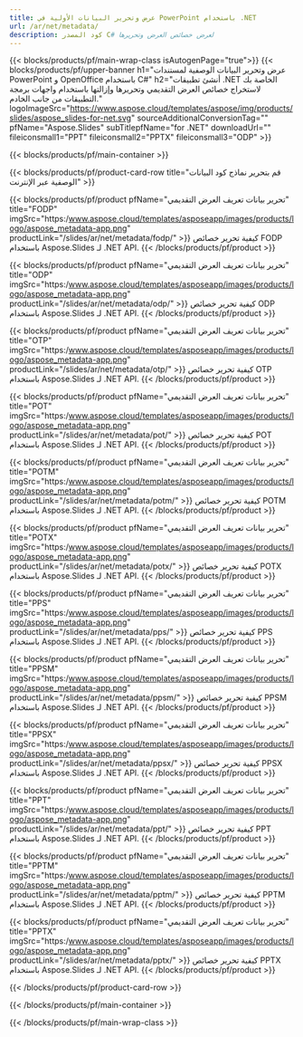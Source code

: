 ```yaml
---
title: عرض وتحرير البيانات الأولية في PowerPoint باستخدام .NET
url: /ar/net/metadata/
description: كود المصدر C# لعرض خصائص العرض وتحريرها
---
```


{{< blocks/products/pf/main-wrap-class isAutogenPage="true">}}
{{< blocks/products/pf/upper-banner h1="عرض وتحرير البيانات الوصفية لمستندات PowerPoint و OpenOffice باستخدام C#" h2="أنشئ تطبيقات .NET الخاصة بك لاستخراج خصائص العرض التقديمي وتحريرها وإزالتها باستخدام واجهات برمجة التطبيقات من جانب الخادم." logoImageSrc="https://www.aspose.cloud/templates/aspose/img/products/slides/aspose_slides-for-net.svg" sourceAdditionalConversionTag="" pfName="Aspose.Slides" subTitlepfName="for .NET" downloadUrl="" fileiconsmall1="PPT" fileiconsmall2="PPTX" fileiconsmall3="ODP" >}}

{{< blocks/products/pf/main-container >}}

{{< blocks/products/pf/product-card-row title="قم بتحرير نماذج كود البيانات الوصفية عبر الإنترنت" >}}

{{< blocks/products/pf/product pfName="تحرير بيانات تعريف العرض التقديمي" title="FODP" imgSrc="https:/www.aspose.cloud/templates/asposeapp/images/products/logo/aspose_metadata-app.png" productLink="/slides/ar/net/metadata/fodp/" >}}
كيفية تحرير خصائص FODP باستخدام Aspose.Slides لـ .NET API.
{{< /blocks/products/pf/product >}}

{{< blocks/products/pf/product pfName="تحرير بيانات تعريف العرض التقديمي" title="ODP" imgSrc="https:/www.aspose.cloud/templates/asposeapp/images/products/logo/aspose_metadata-app.png" productLink="/slides/ar/net/metadata/odp/" >}}
كيفية تحرير خصائص ODP باستخدام Aspose.Slides لـ .NET API.
{{< /blocks/products/pf/product >}}

{{< blocks/products/pf/product pfName="تحرير بيانات تعريف العرض التقديمي" title="OTP" imgSrc="https:/www.aspose.cloud/templates/asposeapp/images/products/logo/aspose_metadata-app.png" productLink="/slides/ar/net/metadata/otp/" >}}
كيفية تحرير خصائص OTP باستخدام Aspose.Slides لـ .NET API.
{{< /blocks/products/pf/product >}}

{{< blocks/products/pf/product pfName="تحرير بيانات تعريف العرض التقديمي" title="POT" imgSrc="https:/www.aspose.cloud/templates/asposeapp/images/products/logo/aspose_metadata-app.png" productLink="/slides/ar/net/metadata/pot/" >}}
كيفية تحرير خصائص POT باستخدام Aspose.Slides لـ .NET API.
{{< /blocks/products/pf/product >}}

{{< blocks/products/pf/product pfName="تحرير بيانات تعريف العرض التقديمي" title="POTM" imgSrc="https:/www.aspose.cloud/templates/asposeapp/images/products/logo/aspose_metadata-app.png" productLink="/slides/ar/net/metadata/potm/" >}}
كيفية تحرير خصائص POTM باستخدام Aspose.Slides لـ .NET API.
{{< /blocks/products/pf/product >}}

{{< blocks/products/pf/product pfName="تحرير بيانات تعريف العرض التقديمي" title="POTX" imgSrc="https:/www.aspose.cloud/templates/asposeapp/images/products/logo/aspose_metadata-app.png" productLink="/slides/ar/net/metadata/potx/" >}}
كيفية تحرير خصائص POTX باستخدام Aspose.Slides لـ .NET API.
{{< /blocks/products/pf/product >}}

{{< blocks/products/pf/product pfName="تحرير بيانات تعريف العرض التقديمي" title="PPS" imgSrc="https:/www.aspose.cloud/templates/asposeapp/images/products/logo/aspose_metadata-app.png" productLink="/slides/ar/net/metadata/pps/" >}}
كيفية تحرير خصائص PPS باستخدام Aspose.Slides لـ .NET API.
{{< /blocks/products/pf/product >}}

{{< blocks/products/pf/product pfName="تحرير بيانات تعريف العرض التقديمي" title="PPSM" imgSrc="https:/www.aspose.cloud/templates/asposeapp/images/products/logo/aspose_metadata-app.png" productLink="/slides/ar/net/metadata/ppsm/" >}}
كيفية تحرير خصائص PPSM باستخدام Aspose.Slides لـ .NET API.
{{< /blocks/products/pf/product >}}

{{< blocks/products/pf/product pfName="تحرير بيانات تعريف العرض التقديمي" title="PPSX" imgSrc="https:/www.aspose.cloud/templates/asposeapp/images/products/logo/aspose_metadata-app.png" productLink="/slides/ar/net/metadata/ppsx/" >}}
كيفية تحرير خصائص PPSX باستخدام Aspose.Slides لـ .NET API.
{{< /blocks/products/pf/product >}}

{{< blocks/products/pf/product pfName="تحرير بيانات تعريف العرض التقديمي" title="PPT" imgSrc="https:/www.aspose.cloud/templates/asposeapp/images/products/logo/aspose_metadata-app.png" productLink="/slides/ar/net/metadata/ppt/" >}}
كيفية تحرير خصائص PPT باستخدام Aspose.Slides لـ .NET API.
{{< /blocks/products/pf/product >}}

{{< blocks/products/pf/product pfName="تحرير بيانات تعريف العرض التقديمي" title="PPTM" imgSrc="https:/www.aspose.cloud/templates/asposeapp/images/products/logo/aspose_metadata-app.png" productLink="/slides/ar/net/metadata/pptm/" >}}
كيفية تحرير خصائص PPTM باستخدام Aspose.Slides لـ .NET API.
{{< /blocks/products/pf/product >}}

{{< blocks/products/pf/product pfName="تحرير بيانات تعريف العرض التقديمي" title="PPTX" imgSrc="https:/www.aspose.cloud/templates/asposeapp/images/products/logo/aspose_metadata-app.png" productLink="/slides/ar/net/metadata/pptx/" >}}
كيفية تحرير خصائص PPTX باستخدام Aspose.Slides لـ .NET API.
{{< /blocks/products/pf/product >}}



{{< /blocks/products/pf/product-card-row >}}

{{< /blocks/products/pf/main-container >}}
    
{{< /blocks/products/pf/main-wrap-class >}}